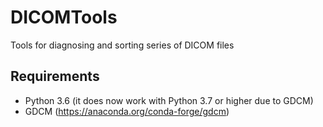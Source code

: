 # DICOMTools
Tools for diagnosing and sorting series of DICOM files

## Requirements
- Python 3.6 (it does now work with Python 3.7 or higher due to GDCM)
- GDCM (https://anaconda.org/conda-forge/gdcm)

